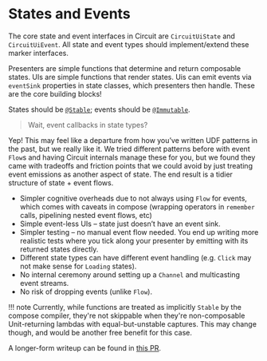States and Events
=================

The core state and event interfaces in Circuit are `CircuitUiState` and `CircuitUiEvent`. All state and event types should implement/extend these marker interfaces.

Presenters are simple functions that determine and return composable states. UIs are simple functions that render states. Uis can emit events via `eventSink` properties in state classes, which presenters then handle. These are the core building blocks!

States should be [`@Stable`](https://developer.android.com/reference/kotlin/androidx/compose/runtime/Stable); events should be [`@Immutable`](https://developer.android.com/reference/kotlin/androidx/compose/runtime/Immutable).

> Wait, event callbacks in state types?

Yep! This may feel like a departure from how you’ve written UDF patterns in the past, but we really like it. We tried different patterns before with event `Flow`s and having Circuit internals manage these for you, but we found they came with tradeoffs and friction points that we could avoid by just treating event emissions as another aspect of state. The end result is a tidier structure of state + event flows.

* Simpler cognitive overheads due to not always using `Flow` for events, which comes with caveats in compose (wrapping operators in `remember` calls, pipelining nested event flows, etc)
* Simple event-less UIs – state just doesn’t have an event sink.
* Simpler testing – no manual event flow needed. You end up writing more realistic tests where you tick along your presenter by emitting with its returned states directly.
* Different state types can have different event handling (e.g. `Click` may not make sense for `Loading` states).
* No internal ceremony around setting up a `Channel` and multicasting event streams.
* No risk of dropping events (unlike `Flow`).

!!! note
    Currently, while functions are treated as implicitly `Stable` by the compose compiler, they're not skippable when they're non-composable Unit-returning lambdas with equal-but-unstable captures. This may change though, and would be another free benefit for this case.

A longer-form writeup can be found in [this PR](https://github.com/slackhq/circuit/pull/146).
